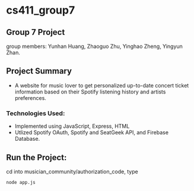 # cs411_group7

## Group 7 Project

group members: Yunhan Huang, Zhaoguo Zhu, Yinghao Zheng, Yingyun Zhan.

## Project Summary

- A website for music lover to get personalized up-to-date concert ticket information based on their Spotify listening history and artists preferences.

### Technologies Used:

- Implemented using JavaScript, Express, HTML <br />
- Utlized Spotify OAuth, Spotify and SeatGeek API, and Firebase Database.

## Run the Project:

cd into musician_community/authorization_code, type

```
node app.js
```
